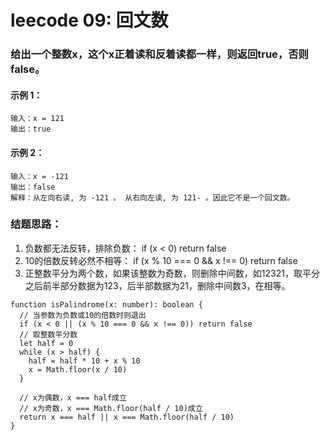 # leecode 09: 回文数
### 给出一个整数x，这个x正着读和反着读都一样，则返回true，否则false。
#### 示例 1：
```
输入：x = 121
输出：true
```
#### 示例 2：
```
输入：x = -121
输出：false
解释：从左向右读, 为 -121 。 从右向左读, 为 121- 。因此它不是一个回文数。
```
### 结题思路：
1. 负数都无法反转，排除负数： if (x < 0) return false
2. 10的倍数反转必然不相等： if (x % 10 === 0 && x !== 0) return false
3. 正整数平分为两个数，如果该整数为奇数，则删除中间数，如12321，取平分之后前半部分数据为123，后半部数据为21，删除中间数3，在相等。
```
function isPalindrome(x: number): boolean {
  // 当参数为负数或10的倍数时则退出
  if (x < 0 || (x % 10 === 0 && x !== 0)) return false
  // 取整数平分数
  let half = 0
  while (x > half) {
    half = half * 10 + x % 10
    x = Math.floor(x / 10)
  }

  // x为偶数，x === half成立
  // x为奇数，x === Math.floor(half / 10)成立
  return x === half || x === Math.floor(half / 10)
}
```